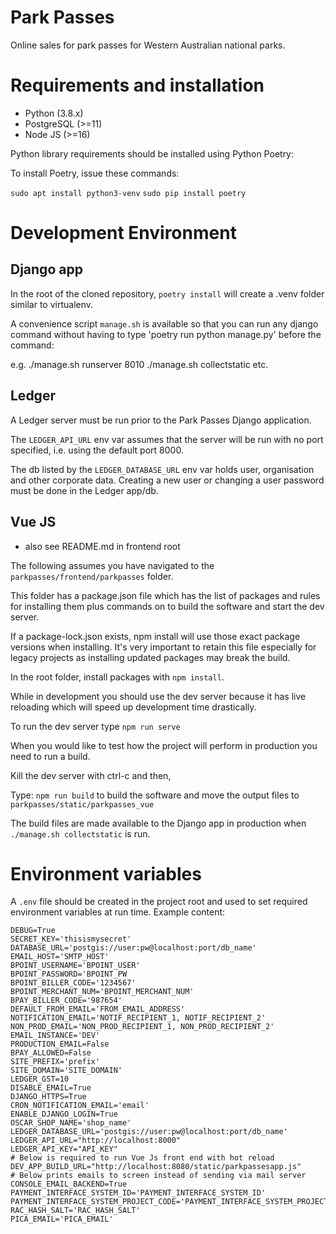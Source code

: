 # Park Passes
Online sales for park passes for Western Australian national parks.

# Requirements and installation

- Python (3.8.x)
- PostgreSQL (>=11)
- Node JS (>=16)

Python library requirements should be installed using Python Poetry:

To install Poetry, issue these commands:

`sudo apt install python3-venv`
`sudo pip install poetry`

# Development Environment

## Django app
In the root of the cloned repository, `poetry install` will create a .venv folder similar to virtualenv.

A convenience script `manage.sh` is available so that you can run any django command without
having to type 'poetry run python manage.py' before the command:

e.g.    ./manage.sh runserver 8010
        ./manage.sh collectstatic
        etc.

## Ledger
A Ledger server must be run prior to the Park Passes Django application.

The `LEDGER_API_URL` env var assumes that the server will be run with no port specified, i.e. using the default port 8000.

The db listed by the `LEDGER_DATABASE_URL` env var holds user, organisation and other corporate data.
Creating a new user or changing a user password must be done in the Ledger app/db.

## Vue JS
- also see README.md in frontend root

The following assumes you have navigated to the `parkpasses/frontend/parkpasses` folder.

This folder has a package.json file which has the list of packages and rules for installing them
plus commands on to build the software and start the dev server.

If a package-lock.json exists, npm install will use those exact package versions when installing. It's
very important to retain this file especially for legacy projects as installing updated packages may
break the build.

In the root folder, install packages with `npm install`.

While in development you should use the dev server because it has live reloading which will speed up
development time drastically.

To run the dev server type `npm run serve`

When you would like to test how the project will perform in production you need to run a build.

Kill the dev server with ctrl-c and then,

Type: `npm run build` to build the software and move the output files to `parkpasses/static/parkpasses_vue`

The build files are made available to the Django app in production when `./manage.sh collectstatic` is run.

# Environment variables

A `.env` file should be created in the project root and used to set
required environment variables at run time. Example content:

    DEBUG=True
    SECRET_KEY='thisismysecret'
    DATABASE_URL='postgis://user:pw@localhost:port/db_name'
    EMAIL_HOST='SMTP_HOST'
    BPOINT_USERNAME='BPOINT_USER'
    BPOINT_PASSWORD='BPOINT_PW
    BPOINT_BILLER_CODE='1234567'
    BPOINT_MERCHANT_NUM='BPOINT_MERCHANT_NUM'
    BPAY_BILLER_CODE='987654'
    DEFAULT_FROM_EMAIL='FROM_EMAIL_ADDRESS'
    NOTIFICATION_EMAIL='NOTIF_RECIPIENT_1, NOTIF_RECIPIENT_2'
    NON_PROD_EMAIL='NON_PROD_RECIPIENT_1, NON_PROD_RECIPIENT_2'
    EMAIL_INSTANCE='DEV'
    PRODUCTION_EMAIL=False
    BPAY_ALLOWED=False
    SITE_PREFIX='prefix'
    SITE_DOMAIN='SITE_DOMAIN'
    LEDGER_GST=10
    DISABLE_EMAIL=True
    DJANGO_HTTPS=True
    CRON_NOTIFICATION_EMAIL='email'
    ENABLE_DJANGO_LOGIN=True
    OSCAR_SHOP_NAME='shop_name'
    LEDGER_DATABASE_URL='postgis://user:pw@localhost:port/db_name'
    LEDGER_API_URL="http://localhost:8000"
    LEDGER_API_KEY="API_KEY"
    # Below is required to run Vue Js front end with hot reload
    DEV_APP_BUILD_URL="http://localhost:8080/static/parkpassesapp.js"
    # Below prints emails to screen instead of sending via mail server
    CONSOLE_EMAIL_BACKEND=True
    PAYMENT_INTERFACE_SYSTEM_ID='PAYMENT_INTERFACE_SYSTEM_ID'
    PAYMENT_INTERFACE_SYSTEM_PROJECT_CODE='PAYMENT_INTERFACE_SYSTEM_PROJECT_CODE'
    RAC_HASH_SALT='RAC_HASH_SALT'
    PICA_EMAIL='PICA_EMAIL'
